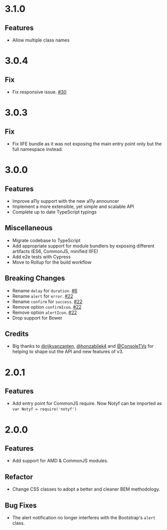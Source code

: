 # 3.1.0

## Features

- Allow multiple class names

# 3.0.4

## Fix

- Fix responsive issue. [#30](https://github.com/caroso1222/notyf/issues/30)

# 3.0.3

## Fix

- Fix IIFE bundle as it was not exposing the main entry point only but the full namespace instead.

# 3.0.0

## Features

* Improve a11y support with the new a11y announcer
* Implement a more extensible, yet simple and scalable API
* Complete up to date TypeScript typings

## Miscellaneous

* Migrate codebase to TypeScript
* Add appropriate support for module bundlers by exposing different artifacts (ES6, CommonJS, minified IIFE)
* Add e2e tests with Cypress
* Move to Rollup for the build workflow

## Breaking Changes

* Rename `delay` for `duration`. [#6](https://github.com/caroso1222/notyf/issues/6)
* Rename `alert` for `error`. [#22](https://github.com/caroso1222/notyf/issues/22)
* Rename `confirm` for `success`. [#22](https://github.com/caroso1222/notyf/issues/22)
* Remove option `confirmIcon`. [#22](https://github.com/caroso1222/notyf/issues/22)
* Remove option `alertIcon`. [#22](https://github.com/caroso1222/notyf/issues/22)
* Drop support for Bower

## Credits

* Big thanks to [@rijkvanzanten](https://github.com/rijkvanzanten), [@honzabilek4](https://github.com/honzabilek4) and [@ConsoleTVs](https://github.com/ConsoleTVs) for helping to shape out the API and new features of v3.

# 2.0.1

## Features

* Add entry point for CommonJS require. Now Notyf can be imported as `var Notyf = require('notyf')`

# 2.0.0

## Features

* Add support for AMD & CommonJS modules.

## Refactor

* Change CSS classes to adopt a better and cleaner BEM methodology.

## Bug Fixes

* The alert notification no longer interferes with the Bootstrap's `alert` class. 